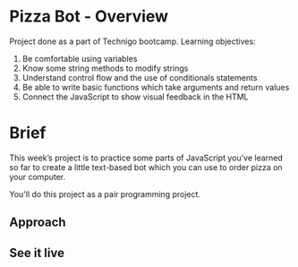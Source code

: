 # Pizza Bot - Overview
Project done as a part of Technigo bootcamp. Learning objectives:
1. Be comfortable using variables
2. Know some string methods to modify strings
3. Understand control flow and the use of conditionals statements
4. Be able to write basic functions which take arguments and return values
5. Connect the JavaScript to show visual feedback in the HTML


# Brief
This week’s project is to practice some parts of JavaScript you've learned so far to create a little text-based bot which you can use to order pizza on your computer.

You'll do this project as a pair programming project.


## Approach


## See it live
